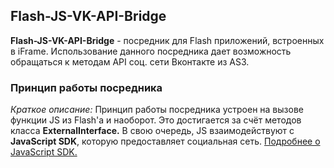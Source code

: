 ## Flash-JS-VK-API-Bridge
**Flash-JS-VK-API-Bridge** - посредник для Flash приложений, встроенных в iFrame. Использование данного посредника дает возможность обращаться к методам API соц. сети Вконтакте из AS3.

### Принцип работы посредника 
*Краткое описание:*
Принцип работы посредника устроен на вызове функции JS из Flash'a и наоборот. Это достигается за счёт методов класса **ExternalInterface.**
В свою очередь, JS взаимодействуют с **JavaScript SDK**, которую предоставляет социальная сеть. [Подробнее о JavaScript SDK.](https://vk.com/dev/Javascript_SDK)


```as

```
